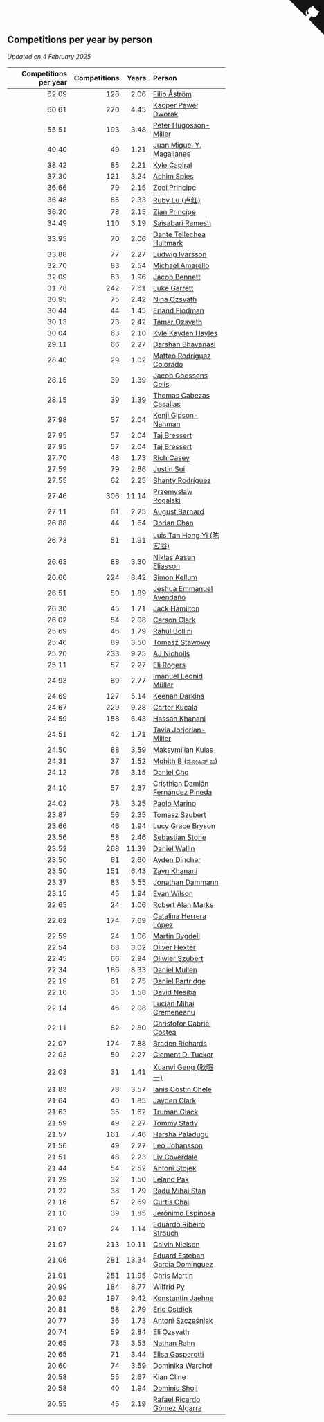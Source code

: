 ## Competitions per year by person

*Updated on  4 February 2025*

| Competitions per year | Competitions | Years | Person |
| ---: | ---: | ---: | :--- |
| 62.09 | 128 | 2.06 | [Filip Åström](https://www.worldcubeassociation.org/persons/2023ASTR01) |
| 60.61 | 270 | 4.45 | [Kacper Paweł Dworak](https://www.worldcubeassociation.org/persons/2020DWOR01) |
| 55.51 | 193 | 3.48 | [Peter Hugosson-Miller](https://www.worldcubeassociation.org/persons/2021HUGO01) |
| 40.40 | 49 | 1.21 | [Juan Miguel Y. Magallanes](https://www.worldcubeassociation.org/persons/2023MAGA09) |
| 38.42 | 85 | 2.21 | [Kyle Capiral](https://www.worldcubeassociation.org/persons/2022CAPI02) |
| 37.30 | 121 | 3.24 | [Achim Spies](https://www.worldcubeassociation.org/persons/2021SPIE01) |
| 36.66 | 79 | 2.15 | [Zoei Principe](https://www.worldcubeassociation.org/persons/2022PRIN09) |
| 36.48 | 85 | 2.33 | [Ruby Lu (卢红)](https://www.worldcubeassociation.org/persons/2022LURU01) |
| 36.20 | 78 | 2.15 | [Zian Principe](https://www.worldcubeassociation.org/persons/2022PRIN08) |
| 34.49 | 110 | 3.19 | [Saisabari Ramesh](https://www.worldcubeassociation.org/persons/2021RAME01) |
| 33.95 | 70 | 2.06 | [Dante Tellechea Hultmark](https://www.worldcubeassociation.org/persons/2023HULT01) |
| 33.88 | 77 | 2.27 | [Ludwig Ivarsson](https://www.worldcubeassociation.org/persons/2022IVAR01) |
| 32.70 | 83 | 2.54 | [Michael Amarello](https://www.worldcubeassociation.org/persons/2022AMAR09) |
| 32.09 | 63 | 1.96 | [Jacob Bennett](https://www.worldcubeassociation.org/persons/2023BENN04) |
| 31.78 | 242 | 7.61 | [Luke Garrett](https://www.worldcubeassociation.org/persons/2017GARR05) |
| 30.95 | 75 | 2.42 | [Nina Ozsvath](https://www.worldcubeassociation.org/persons/2022OZSV03) |
| 30.44 | 44 | 1.45 | [Erland Flodman](https://www.worldcubeassociation.org/persons/2023FLOD01) |
| 30.13 | 73 | 2.42 | [Tamar Ozsvath](https://www.worldcubeassociation.org/persons/2022OZSV04) |
| 30.04 | 63 | 2.10 | [Kyle Kayden Hayles](https://www.worldcubeassociation.org/persons/2022HAYL02) |
| 29.11 | 66 | 2.27 | [Darshan Bhavanasi](https://www.worldcubeassociation.org/persons/2022BHAV01) |
| 28.40 | 29 | 1.02 | [Matteo Rodríguez Colorado](https://www.worldcubeassociation.org/persons/2024COLO04) |
| 28.15 | 39 | 1.39 | [Jacob Goossens Celis](https://www.worldcubeassociation.org/persons/2023CELI06) |
| 28.15 | 39 | 1.39 | [Thomas Cabezas Casallas](https://www.worldcubeassociation.org/persons/2023CASA08) |
| 27.98 | 57 | 2.04 | [Kenji Gipson-Nahman](https://www.worldcubeassociation.org/persons/2023GIPS01) |
| 27.95 | 57 | 2.04 | [Taj Bressert](https://www.worldcubeassociation.org/persons/2023BRES01) |
| 27.95 | 57 | 2.04 | [Taj Bressert](https://www.worldcubeassociation.org/persons/2023BRES01) |
| 27.70 | 48 | 1.73 | [Rich Casey](https://www.worldcubeassociation.org/persons/2023CASE06) |
| 27.59 | 79 | 2.86 | [Justin Sui](https://www.worldcubeassociation.org/persons/2022SUIJ01) |
| 27.55 | 62 | 2.25 | [Shanty Rodríguez](https://www.worldcubeassociation.org/persons/2022CUBI01) |
| 27.46 | 306 | 11.14 | [Przemysław Rogalski](https://www.worldcubeassociation.org/persons/2013ROGA02) |
| 27.11 | 61 | 2.25 | [August Barnard](https://www.worldcubeassociation.org/persons/2022BARN21) |
| 26.88 | 44 | 1.64 | [Dorian Chan](https://www.worldcubeassociation.org/persons/2023DORI01) |
| 26.73 | 51 | 1.91 | [Luis Tan Hong Yi (陈宏溢)](https://www.worldcubeassociation.org/persons/2023YILU01) |
| 26.63 | 88 | 3.30 | [Niklas Aasen Eliasson](https://www.worldcubeassociation.org/persons/2021ELIA01) |
| 26.60 | 224 | 8.42 | [Simon Kellum](https://www.worldcubeassociation.org/persons/2016KELL12) |
| 26.51 | 50 | 1.89 | [Jeshua Emmanuel Avendaño](https://www.worldcubeassociation.org/persons/2023AVEN01) |
| 26.30 | 45 | 1.71 | [Jack Hamilton](https://www.worldcubeassociation.org/persons/2023HAMI08) |
| 26.02 | 54 | 2.08 | [Carson Clark](https://www.worldcubeassociation.org/persons/2023CLAR02) |
| 25.69 | 46 | 1.79 | [Rahul Bollini](https://www.worldcubeassociation.org/persons/2023BOLL01) |
| 25.46 | 89 | 3.50 | [Tomasz Stawowy](https://www.worldcubeassociation.org/persons/2021STAW01) |
| 25.20 | 233 | 9.25 | [AJ Nicholls](https://www.worldcubeassociation.org/persons/2015NICH04) |
| 25.11 | 57 | 2.27 | [Eli Rogers](https://www.worldcubeassociation.org/persons/2022ROGE05) |
| 24.93 | 69 | 2.77 | [Imanuel Leonid Müller](https://www.worldcubeassociation.org/persons/2022MULL02) |
| 24.69 | 127 | 5.14 | [Keenan Darkins](https://www.worldcubeassociation.org/persons/2019DARK02) |
| 24.67 | 229 | 9.28 | [Carter Kucala](https://www.worldcubeassociation.org/persons/2015KUCA01) |
| 24.59 | 158 | 6.43 | [Hassan Khanani](https://www.worldcubeassociation.org/persons/2018KHAN26) |
| 24.51 | 42 | 1.71 | [Tavia Jorjorian-Miller](https://www.worldcubeassociation.org/persons/2023JORJ01) |
| 24.50 | 88 | 3.59 | [Maksymilian Kulas](https://www.worldcubeassociation.org/persons/2021KULA02) |
| 24.31 | 37 | 1.52 | [Mohith B (ಮೋಹಿತ್ ಬಿ)](https://www.worldcubeassociation.org/persons/2023BMOH01) |
| 24.12 | 76 | 3.15 | [Daniel Cho](https://www.worldcubeassociation.org/persons/2021CHOD01) |
| 24.10 | 57 | 2.37 | [Cristhian Damián Fernández Pineda](https://www.worldcubeassociation.org/persons/2022PINE05) |
| 24.02 | 78 | 3.25 | [Paolo Marino](https://www.worldcubeassociation.org/persons/2021MARI04) |
| 23.87 | 56 | 2.35 | [Tomasz Szubert](https://www.worldcubeassociation.org/persons/2022SZUB02) |
| 23.66 | 46 | 1.94 | [Lucy Grace Bryson](https://www.worldcubeassociation.org/persons/2023BRYS01) |
| 23.56 | 58 | 2.46 | [Sebastian Stone](https://www.worldcubeassociation.org/persons/2022STON09) |
| 23.52 | 268 | 11.39 | [Daniel Wallin](https://www.worldcubeassociation.org/persons/2013WALL03) |
| 23.50 | 61 | 2.60 | [Ayden Dincher](https://www.worldcubeassociation.org/persons/2022DINC01) |
| 23.50 | 151 | 6.43 | [Zayn Khanani](https://www.worldcubeassociation.org/persons/2018KHAN28) |
| 23.37 | 83 | 3.55 | [Jonathan Dammann](https://www.worldcubeassociation.org/persons/2021DAMM01) |
| 23.15 | 45 | 1.94 | [Evan Wilson](https://www.worldcubeassociation.org/persons/2023WILS11) |
| 22.65 | 24 | 1.06 | [Robert Alan Marks](https://www.worldcubeassociation.org/persons/2024MARK03) |
| 22.62 | 174 | 7.69 | [Catalina Herrera López](https://www.worldcubeassociation.org/persons/2017LOPE31) |
| 22.59 | 24 | 1.06 | [Martin Bygdell](https://www.worldcubeassociation.org/persons/2024BYGD01) |
| 22.54 | 68 | 3.02 | [Oliver Hexter](https://www.worldcubeassociation.org/persons/2022HEXT01) |
| 22.45 | 66 | 2.94 | [Oliwier Szubert](https://www.worldcubeassociation.org/persons/2022SZUB01) |
| 22.34 | 186 | 8.33 | [Daniel Mullen](https://www.worldcubeassociation.org/persons/2016MULL04) |
| 22.19 | 61 | 2.75 | [Daniel Partridge](https://www.worldcubeassociation.org/persons/2022PART02) |
| 22.16 | 35 | 1.58 | [David Nesiba](https://www.worldcubeassociation.org/persons/2023NESI01) |
| 22.14 | 46 | 2.08 | [Lucian Mihai Cremeneanu](https://www.worldcubeassociation.org/persons/2023CREM01) |
| 22.11 | 62 | 2.80 | [Christofor Gabriel Costea](https://www.worldcubeassociation.org/persons/2022COST03) |
| 22.07 | 174 | 7.88 | [Braden Richards](https://www.worldcubeassociation.org/persons/2017RICH02) |
| 22.03 | 50 | 2.27 | [Clement D. Tucker](https://www.worldcubeassociation.org/persons/2022TUCK09) |
| 22.03 | 31 | 1.41 | [Xuanyi Geng (耿暄一)](https://www.worldcubeassociation.org/persons/2023GENG02) |
| 21.83 | 78 | 3.57 | [Ianis Costin Chele](https://www.worldcubeassociation.org/persons/2021CHEL01) |
| 21.64 | 40 | 1.85 | [Jayden Clark](https://www.worldcubeassociation.org/persons/2023CLAR13) |
| 21.63 | 35 | 1.62 | [Truman Clack](https://www.worldcubeassociation.org/persons/2023CLAC02) |
| 21.59 | 49 | 2.27 | [Tommy Stady](https://www.worldcubeassociation.org/persons/2022STAD01) |
| 21.57 | 161 | 7.46 | [Harsha Paladugu](https://www.worldcubeassociation.org/persons/2017PALA08) |
| 21.56 | 49 | 2.27 | [Leo Johansson](https://www.worldcubeassociation.org/persons/2022JOHA08) |
| 21.51 | 48 | 2.23 | [Liv Coverdale](https://www.worldcubeassociation.org/persons/2022COVE02) |
| 21.44 | 54 | 2.52 | [Antoni Stojek](https://www.worldcubeassociation.org/persons/2022STOJ03) |
| 21.29 | 32 | 1.50 | [Leland Pak](https://www.worldcubeassociation.org/persons/2023PAKL02) |
| 21.22 | 38 | 1.79 | [Radu Mihai Stan](https://www.worldcubeassociation.org/persons/2023STAN09) |
| 21.16 | 57 | 2.69 | [Curtis Chai](https://www.worldcubeassociation.org/persons/2022CHAI02) |
| 21.10 | 39 | 1.85 | [Jerónimo Espinosa](https://www.worldcubeassociation.org/persons/2023ESPI07) |
| 21.07 | 24 | 1.14 | [Eduardo Ribeiro Strauch](https://www.worldcubeassociation.org/persons/2023STRA33) |
| 21.07 | 213 | 10.11 | [Calvin Nielson](https://www.worldcubeassociation.org/persons/2014NIEL03) |
| 21.06 | 281 | 13.34 | [Eduard Esteban García Domínguez](https://www.worldcubeassociation.org/persons/2011EDUA01) |
| 21.01 | 251 | 11.95 | [Chris Martin](https://www.worldcubeassociation.org/persons/2013MART03) |
| 20.99 | 184 | 8.77 | [Wilfrid Py](https://www.worldcubeassociation.org/persons/2016PYWI01) |
| 20.92 | 197 | 9.42 | [Konstantin Jaehne](https://www.worldcubeassociation.org/persons/2015JAEH01) |
| 20.81 | 58 | 2.79 | [Eric Ostdiek](https://www.worldcubeassociation.org/persons/2022OSTD01) |
| 20.77 | 36 | 1.73 | [Antoni Szcześniak](https://www.worldcubeassociation.org/persons/2023SZCZ04) |
| 20.74 | 59 | 2.84 | [Eli Ozsvath](https://www.worldcubeassociation.org/persons/2022OZSV01) |
| 20.65 | 73 | 3.53 | [Nathan Rahn](https://www.worldcubeassociation.org/persons/2021RAHN01) |
| 20.65 | 71 | 3.44 | [Elisa Gasperotti](https://www.worldcubeassociation.org/persons/2021GASP01) |
| 20.60 | 74 | 3.59 | [Dominika Warchoł](https://www.worldcubeassociation.org/persons/2021WARC01) |
| 20.58 | 55 | 2.67 | [Kian Cline](https://www.worldcubeassociation.org/persons/2022CLIN01) |
| 20.58 | 40 | 1.94 | [Dominic Shoji](https://www.worldcubeassociation.org/persons/2023SHOJ01) |
| 20.55 | 45 | 2.19 | [Rafael Ricardo Gómez Algarra](https://www.worldcubeassociation.org/persons/2022ALGA01) |


<a href="https://github.com/jonatanklosko/wca_statistics" class="github-corner" aria-label="View source on Github"><svg width="80" height="80" viewBox="0 0 250 250" style="fill:#151513; color:#fff; position: absolute; top: 0; border: 0; right: 0;" aria-hidden="true"><path d="M0,0 L115,115 L130,115 L142,142 L250,250 L250,0 Z"></path><path d="M128.3,109.0 C113.8,99.7 119.0,89.6 119.0,89.6 C122.0,82.7 120.5,78.6 120.5,78.6 C119.2,72.0 123.4,76.3 123.4,76.3 C127.3,80.9 125.5,87.3 125.5,87.3 C122.9,97.6 130.6,101.9 134.4,103.2" fill="currentColor" style="transform-origin: 130px 106px;" class="octo-arm"></path><path d="M115.0,115.0 C114.9,115.1 118.7,116.5 119.8,115.4 L133.7,101.6 C136.9,99.2 139.9,98.4 142.2,98.6 C133.8,88.0 127.5,74.4 143.8,58.0 C148.5,53.4 154.0,51.2 159.7,51.0 C160.3,49.4 163.2,43.6 171.4,40.1 C171.4,40.1 176.1,42.5 178.8,56.2 C183.1,58.6 187.2,61.8 190.9,65.4 C194.5,69.0 197.7,73.2 200.1,77.6 C213.8,80.2 216.3,84.9 216.3,84.9 C212.7,93.1 206.9,96.0 205.4,96.6 C205.1,102.4 203.0,107.8 198.3,112.5 C181.9,128.9 168.3,122.5 157.7,114.1 C157.9,116.9 156.7,120.9 152.7,124.9 L141.0,136.5 C139.8,137.7 141.6,141.9 141.8,141.8 Z" fill="currentColor" class="octo-body"></path></svg></a><style>.github-corner:hover .octo-arm{animation:octocat-wave 560ms ease-in-out}@keyframes octocat-wave{0%,100%{transform:rotate(0)}20%,60%{transform:rotate(-25deg)}40%,80%{transform:rotate(10deg)}}@media (max-width:500px){.github-corner:hover .octo-arm{animation:none}.github-corner .octo-arm{animation:octocat-wave 560ms ease-in-out}}</style>
